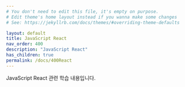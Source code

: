 ```yaml
---
# You don't need to edit this file, it's empty on purpose.
# Edit theme's home layout instead if you wanna make some changes
# See: https://jekyllrb.com/docs/themes/#overriding-theme-defaults

layout: default
title: JavaScript React
nav_order: 400
description: "JavaScript React"
has_children: true
permalink: /docs/400React
---
```


JavaScript React 관련 학습 내용입니다.

